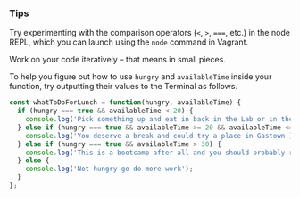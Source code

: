 ### Tips

Try experimenting with the comparison operators (`<`, `>`, `===`, etc.) in the node REPL, which you can launch using the `node` command in Vagrant.

Work on your code iteratively – that means in small pieces. 

To help you figure out how to use `hungry` and `availableTime` inside your function, try outputting their values to the Terminal as follows.

```javascript
const whatToDoForLunch = function(hungry, availableTime) {
  if (hungry === true && availableTime < 20) {
    console.log('Pick something up and eat in back in the Lab or in the kitchen, where you can get to know your fellow classmates');
  } else if (hungry === true && availableTime >= 20 && availableTime <= 30) {
    console.log('You deserve a break and could try a place in Gastown');
  } else if (hungry === true && availableTime > 30) {
    console.log('This is a bootcamp after all and you should probably reconsider');
  } else {
    console.log('Not hungry go do more work');
  }
};
```